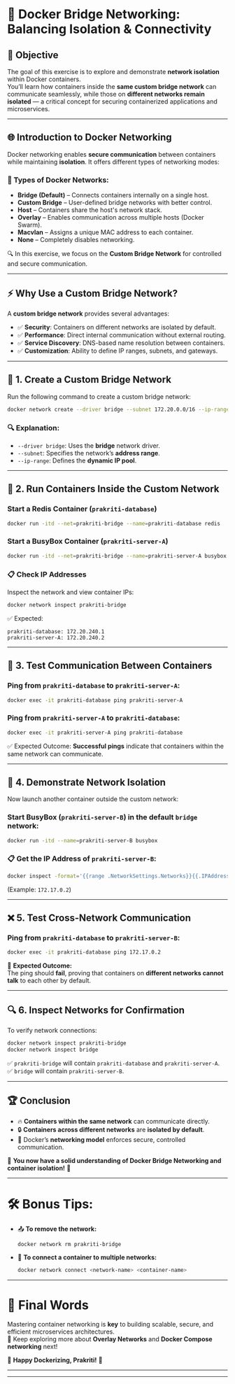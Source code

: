 

# 🚀 Docker Bridge Networking: Balancing Isolation & Connectivity

## 📌 Objective
The goal of this exercise is to explore and demonstrate **network isolation** within Docker containers.  
You’ll learn how containers inside the **same custom bridge network** can communicate seamlessly, while those on **different networks remain isolated** — a critical concept for securing containerized applications and microservices.

---

## 🌐 Introduction to Docker Networking
Docker networking enables **secure communication** between containers while maintaining **isolation**. It offers different types of networking modes:

### 🔹 Types of Docker Networks:
- **Bridge (Default)** – Connects containers internally on a single host.
- **Custom Bridge** – User-defined bridge networks with better control.
- **Host** – Containers share the host's network stack.
- **Overlay** – Enables communication across multiple hosts (Docker Swarm).
- **Macvlan** – Assigns a unique MAC address to each container.
- **None** – Completely disables networking.

🔍 In this exercise, we focus on the **Custom Bridge Network** for controlled and secure communication.

---

## ⚡ Why Use a Custom Bridge Network?
A **custom bridge network** provides several advantages:
- ✅ **Security**: Containers on different networks are isolated by default.
- ✅ **Performance**: Direct internal communication without external routing.
- ✅ **Service Discovery**: DNS-based name resolution between containers.
- ✅ **Customization**: Ability to define IP ranges, subnets, and gateways.

---

## 🔧 1. Create a Custom Bridge Network
Run the following command to create a custom bridge network:

```bash
docker network create --driver bridge --subnet 172.20.0.0/16 --ip-range 172.20.240.0/20 prakriti-bridge
```

### 🔍 Explanation:
- `--driver bridge`: Uses the **bridge** network driver.
- `--subnet`: Specifies the network’s **address range**.
- `--ip-range`: Defines the **dynamic IP pool**.

---

## 🚀 2. Run Containers Inside the Custom Network
### Start a **Redis Container** (`prakriti-database`)
```bash
docker run -itd --net=prakriti-bridge --name=prakriti-database redis
```

### Start a **BusyBox Container** (`prakriti-server-A`)
```bash
docker run -itd --net=prakriti-bridge --name=prakriti-server-A busybox
```

### 📋 Check IP Addresses
Inspect the network and view container IPs:

```bash
docker network inspect prakriti-bridge
```

✅ Expected:
```
prakriti-database: 172.20.240.1
prakriti-server-A: 172.20.240.2
```

---

## 🔄 3. Test Communication Between Containers
### Ping from `prakriti-database` to `prakriti-server-A`:
```bash
docker exec -it prakriti-database ping prakriti-server-A
```

### Ping from `prakriti-server-A` to `prakriti-database`:
```bash
docker exec -it prakriti-server-A ping prakriti-database
```

✅ Expected Outcome: **Successful pings** indicate that containers within the same network can communicate.

---

## 🚧 4. Demonstrate Network Isolation
Now launch another container outside the custom network:

### Start **BusyBox** (`prakriti-server-B`) in the default `bridge` network:
```bash
docker run -itd --name=prakriti-server-B busybox
```

### 📋 Get the IP Address of `prakriti-server-B`:
```bash
docker inspect -format='{{range .NetworkSettings.Networks}}{{.IPAddress}}{{end}}' prakriti-server-B
```
(Example: `172.17.0.2`)

---

## ❌ 5. Test Cross-Network Communication
### Ping from `prakriti-database` to `prakriti-server-B`:
```bash
docker exec -it prakriti-database ping 172.17.0.2
```

🚨 **Expected Outcome:**  
The ping should **fail**, proving that containers on **different networks cannot talk** to each other by default.

---

## 🔍 6. Inspect Networks for Confirmation
To verify network connections:

```bash
docker network inspect prakriti-bridge
docker network inspect bridge
```

✅ `prakriti-bridge` will contain `prakriti-database` and `prakriti-server-A`.  
✅ `bridge` will contain `prakriti-server-B`.

---

## 🏆 Conclusion
- 🔥 **Containers within the same network** can communicate directly.
- 🔒 **Containers across different networks** are **isolated by default**.
- 🎯 Docker’s **networking model** enforces secure, controlled communication.

🚀 **You now have a solid understanding of Docker Bridge Networking and container isolation!** 🎯

---

# 🛠 Bonus Tips:
- 📤 **To remove the network:**
  ```bash
  docker network rm prakriti-bridge
  ```
- 🔄 **To connect a container to multiple networks:**
  ```bash
  docker network connect <network-name> <container-name>
  ```

---

# 🌟 Final Words
Mastering container networking is **key** to building scalable, secure, and efficient microservices architectures.  
🔹 Keep exploring more about **Overlay Networks** and **Docker Compose networking** next!

🎨 **Happy Dockerizing, Prakriti!** 🚀

---

---
